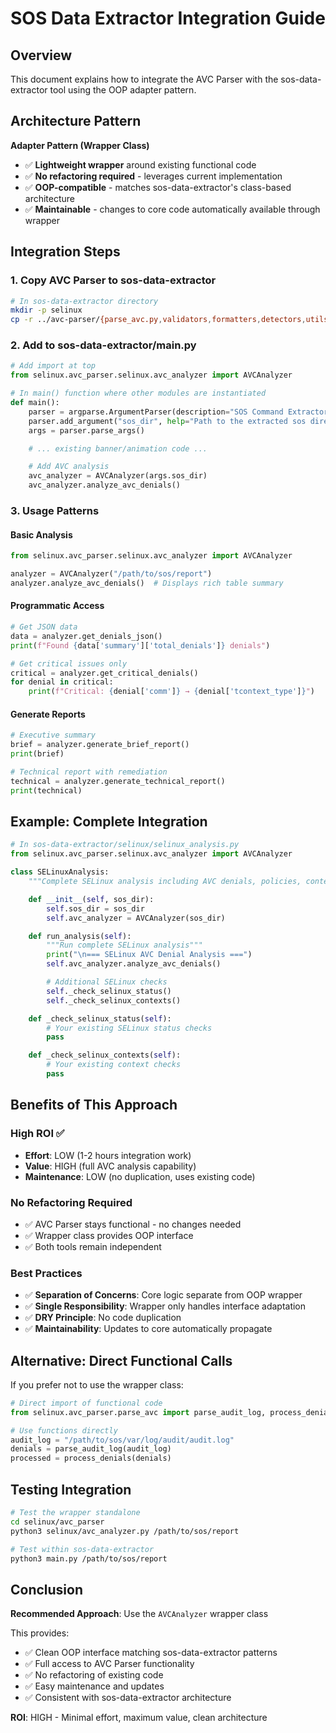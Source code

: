# SOS Data Extractor Integration Guide

## Overview

This document explains how to integrate the AVC Parser with the sos-data-extractor tool using the OOP adapter pattern.

## Architecture Pattern

**Adapter Pattern (Wrapper Class)**
- ✅ **Lightweight wrapper** around existing functional code
- ✅ **No refactoring required** - leverages current implementation
- ✅ **OOP-compatible** - matches sos-data-extractor's class-based architecture
- ✅ **Maintainable** - changes to core code automatically available through wrapper

## Integration Steps

### 1. Copy AVC Parser to sos-data-extractor

```bash
# In sos-data-extractor directory
mkdir -p selinux
cp -r ../avc-parser/{parse_avc.py,validators,formatters,detectors,utils,config,selinux} selinux/avc_parser/
```

### 2. Add to sos-data-extractor/main.py

```python
# Add import at top
from selinux.avc_parser.selinux.avc_analyzer import AVCAnalyzer

# In main() function where other modules are instantiated
def main():
    parser = argparse.ArgumentParser(description="SOS Command Extractor")
    parser.add_argument("sos_dir", help="Path to the extracted sos directory")
    args = parser.parse_args()

    # ... existing banner/animation code ...

    # Add AVC analysis
    avc_analyzer = AVCAnalyzer(args.sos_dir)
    avc_analyzer.analyze_avc_denials()
```

### 3. Usage Patterns

#### Basic Analysis
```python
from selinux.avc_parser.selinux.avc_analyzer import AVCAnalyzer

analyzer = AVCAnalyzer("/path/to/sos/report")
analyzer.analyze_avc_denials()  # Displays rich table summary
```

#### Programmatic Access
```python
# Get JSON data
data = analyzer.get_denials_json()
print(f"Found {data['summary']['total_denials']} denials")

# Get critical issues only
critical = analyzer.get_critical_denials()
for denial in critical:
    print(f"Critical: {denial['comm']} → {denial['tcontext_type']}")
```

#### Generate Reports
```python
# Executive summary
brief = analyzer.generate_brief_report()
print(brief)

# Technical report with remediation
technical = analyzer.generate_technical_report()
print(technical)
```

## Example: Complete Integration

```python
# In sos-data-extractor/selinux/selinux_analysis.py
from selinux.avc_parser.selinux.avc_analyzer import AVCAnalyzer

class SELinuxAnalysis:
    """Complete SELinux analysis including AVC denials, policies, contexts"""

    def __init__(self, sos_dir):
        self.sos_dir = sos_dir
        self.avc_analyzer = AVCAnalyzer(sos_dir)

    def run_analysis(self):
        """Run complete SELinux analysis"""
        print("\n=== SELinux AVC Denial Analysis ===")
        self.avc_analyzer.analyze_avc_denials()

        # Additional SELinux checks
        self._check_selinux_status()
        self._check_selinux_contexts()

    def _check_selinux_status(self):
        # Your existing SELinux status checks
        pass

    def _check_selinux_contexts(self):
        # Your existing context checks
        pass
```

## Benefits of This Approach

### High ROI ✅
- **Effort**: LOW (1-2 hours integration work)
- **Value**: HIGH (full AVC analysis capability)
- **Maintenance**: LOW (no duplication, uses existing code)

### No Refactoring Required
- ✅ AVC Parser stays functional - no changes needed
- ✅ Wrapper class provides OOP interface
- ✅ Both tools remain independent

### Best Practices
- ✅ **Separation of Concerns**: Core logic separate from OOP wrapper
- ✅ **Single Responsibility**: Wrapper only handles interface adaptation
- ✅ **DRY Principle**: No code duplication
- ✅ **Maintainability**: Updates to core automatically propagate

## Alternative: Direct Functional Calls

If you prefer not to use the wrapper class:

```python
# Direct import of functional code
from selinux.avc_parser.parse_avc import parse_audit_log, process_denials

# Use functions directly
audit_log = "/path/to/sos/var/log/audit/audit.log"
denials = parse_audit_log(audit_log)
processed = process_denials(denials)
```

## Testing Integration

```bash
# Test the wrapper standalone
cd selinux/avc_parser
python3 selinux/avc_analyzer.py /path/to/sos/report

# Test within sos-data-extractor
python3 main.py /path/to/sos/report
```

## Conclusion

**Recommended Approach**: Use the `AVCAnalyzer` wrapper class

This provides:
- ✅ Clean OOP interface matching sos-data-extractor patterns
- ✅ Full access to AVC Parser functionality
- ✅ No refactoring of existing code
- ✅ Easy maintenance and updates
- ✅ Consistent with sos-data-extractor architecture

**ROI**: HIGH - Minimal effort, maximum value, clean architecture
